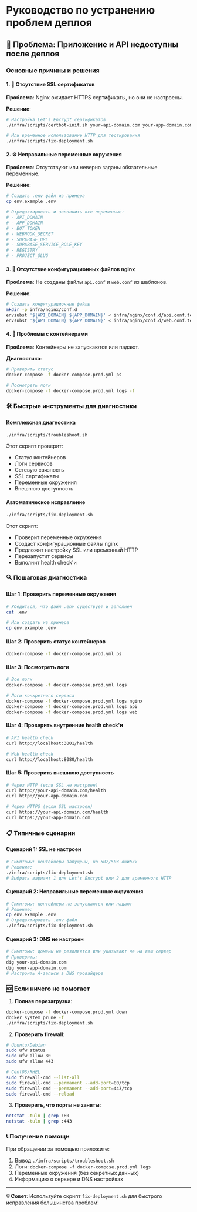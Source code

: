 # Руководство по устранению проблем деплоя

## 🚨 Проблема: Приложение и API недоступны после деплоя

### Основные причины и решения

#### 1. 🔐 Отсутствие SSL сертификатов
**Проблема**: Nginx ожидает HTTPS сертификаты, но они не настроены.

**Решение**:
```bash
# Настройка Let's Encrypt сертификатов
./infra/scripts/certbot-init.sh your-api-domain.com your-app-domain.com your-email@example.com

# Или временное использование HTTP для тестирования
./infra/scripts/fix-deployment.sh
```

#### 2. ⚙️ Неправильные переменные окружения
**Проблема**: Отсутствуют или неверно заданы обязательные переменные.

**Решение**:
```bash
# Создать .env файл из примера
cp env.example .env

# Отредактировать и заполнить все переменные:
# - API_DOMAIN
# - APP_DOMAIN  
# - BOT_TOKEN
# - WEBHOOK_SECRET
# - SUPABASE_URL
# - SUPABASE_SERVICE_ROLE_KEY
# - REGISTRY
# - PROJECT_SLUG
```

#### 3. 📝 Отсутствие конфигурационных файлов nginx
**Проблема**: Не созданы файлы `api.conf` и `web.conf` из шаблонов.

**Решение**:
```bash
# Создать конфигурационные файлы
mkdir -p infra/nginx/conf.d
envsubst '${API_DOMAIN} ${APP_DOMAIN}' < infra/nginx/conf.d/api.conf.template > infra/nginx/conf.d/api.conf
envsubst '${API_DOMAIN} ${APP_DOMAIN}' < infra/nginx/conf.d/web.conf.template > infra/nginx/conf.d/web.conf
```

#### 4. 🐳 Проблемы с контейнерами
**Проблема**: Контейнеры не запускаются или падают.

**Диагностика**:
```bash
# Проверить статус
docker-compose -f docker-compose.prod.yml ps

# Посмотреть логи
docker-compose -f docker-compose.prod.yml logs -f
```

### 🛠️ Быстрые инструменты для диагностики

#### Комплексная диагностика
```bash
./infra/scripts/troubleshoot.sh
```
Этот скрипт проверит:
- Статус контейнеров
- Логи сервисов  
- Сетевую связность
- SSL сертификаты
- Переменные окружения
- Внешнюю доступность

#### Автоматическое исправление
```bash
./infra/scripts/fix-deployment.sh
```
Этот скрипт:
- Проверит переменные окружения
- Создаст конфигурационные файлы nginx
- Предложит настройку SSL или временный HTTP
- Перезапустит сервисы
- Выполнит health check'и

### 🔍 Пошаговая диагностика

#### Шаг 1: Проверить переменные окружения
```bash
# Убедиться, что файл .env существует и заполнен
cat .env

# Или создать из примера
cp env.example .env
```

#### Шаг 2: Проверить статус контейнеров
```bash
docker-compose -f docker-compose.prod.yml ps
```

#### Шаг 3: Посмотреть логи
```bash
# Все логи
docker-compose -f docker-compose.prod.yml logs

# Логи конкретного сервиса
docker-compose -f docker-compose.prod.yml logs nginx
docker-compose -f docker-compose.prod.yml logs api
docker-compose -f docker-compose.prod.yml logs web
```

#### Шаг 4: Проверить внутренние health check'и
```bash
# API health check
curl http://localhost:3001/health

# Web health check  
curl http://localhost:8080/health
```

#### Шаг 5: Проверить внешнюю доступность
```bash
# Через HTTP (если SSL не настроен)
curl http://your-api-domain.com/health
curl http://your-app-domain.com

# Через HTTPS (если SSL настроен)
curl https://your-api-domain.com/health
curl https://your-app-domain.com
```

### 📋 Типичные сценарии

#### Сценарий 1: SSL не настроен
```bash
# Симптомы: контейнеры запущены, но 502/503 ошибки
# Решение:
./infra/scripts/fix-deployment.sh
# Выбрать вариант 1 для Let's Encrypt или 2 для временного HTTP
```

#### Сценарий 2: Неправильные переменные окружения
```bash
# Симптомы: контейнеры не запускаются или падают
# Решение:
cp env.example .env
# Отредактировать .env файл
./infra/scripts/fix-deployment.sh
```

#### Сценарий 3: DNS не настроен
```bash
# Симптомы: домены не резолвятся или указывают не на ваш сервер
# Проверить:
dig your-api-domain.com
dig your-app-domain.com
# Настроить A-записи в DNS провайдере
```

### 🆘 Если ничего не помогает

1. **Полная перезагрузка**:
```bash
docker-compose -f docker-compose.prod.yml down
docker system prune -f
./infra/scripts/fix-deployment.sh
```

2. **Проверить firewall**:
```bash
# Ubuntu/Debian
sudo ufw status
sudo ufw allow 80
sudo ufw allow 443

# CentOS/RHEL
sudo firewall-cmd --list-all
sudo firewall-cmd --permanent --add-port=80/tcp
sudo firewall-cmd --permanent --add-port=443/tcp
sudo firewall-cmd --reload
```

3. **Проверить, что порты не заняты**:
```bash
netstat -tuln | grep :80
netstat -tuln | grep :443
```

### 📞 Получение помощи

При обращении за помощью приложите:
1. Вывод `./infra/scripts/troubleshoot.sh`
2. Логи: `docker-compose -f docker-compose.prod.yml logs`  
3. Переменные окружения (без секретных данных)
4. Информацию о сервере и DNS настройках

---

**💡 Совет**: Используйте скрипт `fix-deployment.sh` для быстрого исправления большинства проблем!

